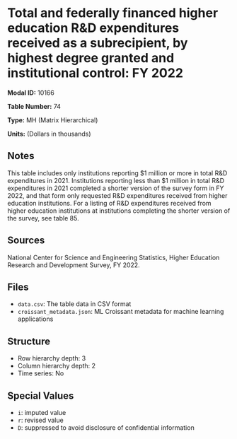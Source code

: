 # Total and federally financed higher education R&D expenditures received as a subrecipient, by highest degree granted and institutional control: FY 2022

**Modal ID:** 10166

**Table Number:** 74

**Type:** MH (Matrix Hierarchical)

**Units:** (Dollars in thousands)

## Notes

This table includes only institutions reporting $1 million or more in total R&D expenditures in 2021. Institutions reporting less than $1 million in total R&D expenditures in 2021 completed a shorter version of the survey form in FY 2022, and that form only requested R&D expenditures received from higher education institutions. For a listing of R&D expenditures received from higher education institutions at institutions completing the shorter version of the survey, see table 85.

## Sources

National Center for Science and Engineering Statistics, Higher Education Research and Development Survey, FY 2022.

## Files

- `data.csv`: The table data in CSV format
- `croissant_metadata.json`: ML Croissant metadata for machine learning applications

## Structure

- Row hierarchy depth: 3
- Column hierarchy depth: 2
- Time series: No

## Special Values

- `i`: imputed value
- `r`: revised value
- `D`: suppressed to avoid disclosure of confidential information

